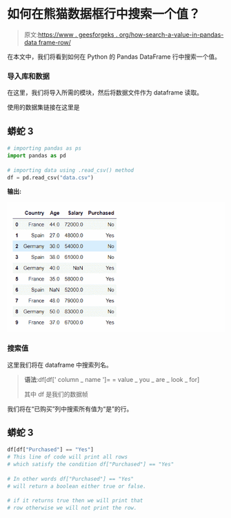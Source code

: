 # 如何在熊猫数据框行中搜索一个值？

> 原文:[https://www . geesforgeks . org/how-search-a-value-in-pandas-data frame-row/](https://www.geeksforgeeks.org/how-to-search-a-value-within-a-pandas-dataframe-row/)

在本文中，我们将看到如何在 Python 的 Pandas DataFrame 行中搜索一个值。

### 导入**库**和数据

在这里，我们将导入所需的模块，然后将数据文件作为 dataframe 读取。

使用的数据集链接在这里是

## 蟒蛇 3

```py
# importing pandas as ps
import pandas as pd

# importing data using .read_csv() method
df = pd.read_csv("data.csv")
```

**输出:**

![](img/bed136904cf72702dd0020478f08c891.png)

### 搜索值

这里我们将在 dataframe 中搜索列名。

> **语法**:df[df[' column _ name ']= = value _ you _ are _ look _ for]
> 
> 其中 df 是我们的数据帧

我们将在“已购买”列中搜索所有值为“是”的行。

## 蟒蛇 3

```py
df[df["Purchased"] == "Yes"]
# This line of code will print all rows
# which satisfy the condition df["Purchased"] == "Yes"

# In other words df["Purchased"] == "Yes"
# will return a boolean either true or false.

# if it returns true then we will print that
# row otherwise we will not print the row.
```